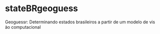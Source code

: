 # stateBRgeoguess
Geoguessr: Determinando estados brasileiros a partir de um modelo de vis ̃ao computacional

